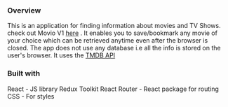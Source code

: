 ### Overview

This is an application for finding information about movies and TV Shows. check out Movio V1 [here](https://movio-webapp.netlify.app) . It enables you to save/bookmark any movie of your choice which can be retrieved anytime even after the browser is closed. The app does not use any database i.e all the info is stored on the user's browser. It uses the [TMDB API](https://developers.themoviedb.org/3/getting-started/introduction)



### Built with
React - JS library
Redux Toolkit
React Router - React package for routing
CSS - For styles
